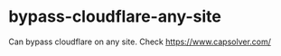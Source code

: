 # bypass-cloudflare-any-site
Can bypass cloudflare on any site. Check https://www.capsolver.com/ 











                                                                                                                                                                                                 